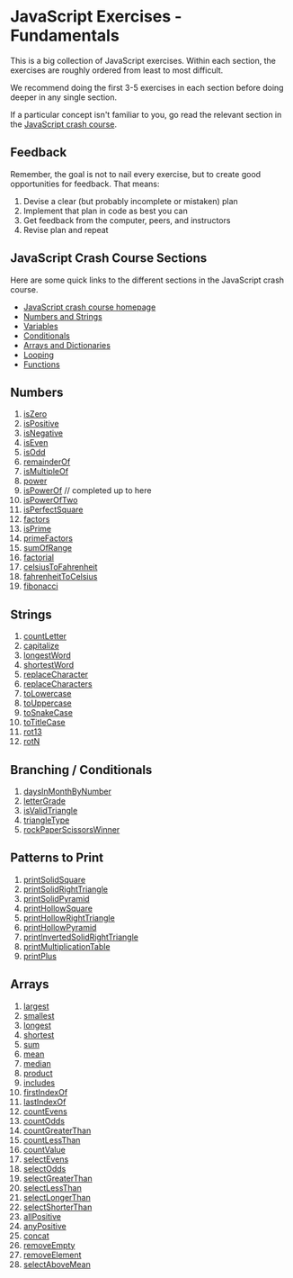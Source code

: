 # JavaScript Exercises - Fundamentals

This is a big collection of JavaScript exercises. Within each section, the exercises are roughly ordered from least to most difficult.

We recommend doing the first 3-5 exercises in each section before doing deeper in any single section.

If a particular concept isn't familiar to you, go read the relevant section in the [JavaScript crash course][github-intro-javascript].

## Feedback

Remember, the goal is not to nail every exercise, but to create good opportunities for feedback. That means:

1. Devise a clear (but probably incomplete or mistaken) plan
1. Implement that plan in code as best you can
1. Get feedback from the computer, peers, and instructors
1. Revise plan and repeat

## JavaScript Crash Course Sections

Here are some quick links to the different sections in the JavaScript crash course.

- [JavaScript crash course homepage][github-intro-javascript]
- [Numbers and Strings][intro-data]
- [Variables][intro-variables]
- [Conditionals][intro-conditionals]
- [Arrays and Dictionaries][intro-collections]
- [Looping][intro-looping]
- [Functions][intro-functions]

## Numbers

1. [isZero](exercises/numbers/isZero)
1. [isPositive](exercises/numbers/isPositive)
1. [isNegative](exercises/numbers/isNegative)
1. [isEven](exercises/numbers/isEven)
1. [isOdd](exercises/numbers/isOdd)
1. [remainderOf](exercises/numbers/remainderOf)
1. [isMultipleOf](exercises/numbers/isMultipleOf)
1. [power](exercises/numbers/power)
1. [isPowerOf](exercises/numbers/isPowerOf) // completed up to here
1. [isPowerOfTwo](exercises/numbers/isPowerOfTwo)
1. [isPerfectSquare](exercises/numbers/isPerfectSquare)
1. [factors](exercises/numbers/factors)
1. [isPrime](exercises/numbers/isPrime)
1. [primeFactors](exercises/numbers/primeFactors)
1. [sumOfRange](exercises/numbers/sumOfRange)
1. [factorial](exercises/numbers/factorial)
1. [celsiusToFahrenheit](exercises/numbers/celsiusToFahrenheit)
1. [fahrenheitToCelsius](exercises/numbers/fahrenheitToCelsius)
1. [fibonacci](exercises/numbers/fibonacci)

## Strings

1. [countLetter](exercises/strings/countLetter)
1. [capitalize](exercises/strings/capitalize)
1. [longestWord](exercises/strings/longestWord)
1. [shortestWord](exercises/strings/shortestWord)
1. [replaceCharacter](exercises/strings/replaceCharacter)
1. [replaceCharacters](exercises/strings/replaceCharacters)
1. [toLowercase](exercises/strings/toLowercase)
1. [toUppercase](exercises/strings/toUppercase)
1. [toSnakeCase](exercises/strings/toSnakeCase)
1. [toTitleCase](exercises/strings/toTitleCase)
1. [rot13](exercises/strings/rot13)
1. [rotN](exercises/strings/rotN)

## Branching / Conditionals

1. [daysInMonthByNumber](exercises/branching-conditionals/daysInMonthByNumber)
1. [letterGrade](exercises/branching-conditionals/letterGrade)
1. [isValidTriangle](exercises/branching-conditionals/isValidTriangle)
1. [triangleType](exercises/branching-conditionals/triangleType)
1. [rockPaperScissorsWinner](exercises/branching-conditionals/rockPaperScissorsWinner)

## Patterns to Print

1. [printSolidSquare](exercises/patterns/printSolidSquare)
1. [printSolidRightTriangle](exercises/patterns/printSolidRightTriangle)
1. [printSolidPyramid](exercises/patterns/printSolidPyramid)
1. [printHollowSquare](exercises/patterns/printHollowSquare)
1. [printHollowRightTriangle](exercises/patterns/printHollowRightTriangle)
1. [printHollowPyramid](exercises/patterns/printHollowPyramid)
1. [printInvertedSolidRightTriangle](exercises/patterns/printInvertedSolidRightTriangle)
1. [printMultiplicationTable](exercises/patterns/printMultiplicationTable)
1. [printPlus](exercises/patterns/printPlus)

## Arrays

1. [largest](exercises/arrays/largest)
1. [smallest](exercises/arrays/smallest)
1. [longest](exercises/arrays/longest)
1. [shortest](exercises/arrays/shortest)
1. [sum](exercises/arrays/sum)
1. [mean](exercises/arrays/mean)
1. [median](exercises/arrays/median)
1. [product](exercises/arrays/product)
1. [includes](exercises/arrays/includes)
1. [firstIndexOf](exercises/arrays/firstIndexOf)
1. [lastIndexOf](exercises/arrays/lastIndexOf)
1. [countEvens](exercises/arrays/countEvens)
1. [countOdds](exercises/arrays/countOdds)
1. [countGreaterThan](exercises/arrays/countGreaterThan)
1. [countLessThan](exercises/arrays/countLessThan)
1. [countValue](exercises/arrays/countValue)
1. [selectEvens](exercises/arrays/selectEvens)
1. [selectOdds](exercises/arrays/selectOdds)
1. [selectGreaterThan](exercises/arrays/selectGreaterThan)
1. [selectLessThan](exercises/arrays/selectLessThan)
1. [selectLongerThan](exercises/arrays/selectLongerThan)
1. [selectShorterThan](exercises/arrays/selectShorterThan)
1. [allPositive](exercises/arrays/allPositive)
1. [anyPositive](exercises/arrays/anyPositive)
1. [concat](exercises/arrays/concat)
1. [removeEmpty](exercises/arrays/removeEmpty)
1. [removeElement](exercises/arrays/removeElement)
1. [selectAboveMean](exercises/arrays/selectAboveMean)

[github-intro-javascript]: https://github.com/jfarmer/intro-javascript
[intro-data]: https://github.com/jfarmer/intro-javascript/tree/master/Data
[intro-variables]: https://github.com/jfarmer/intro-javascript/tree/master/Variables
[intro-conditionals]: https://github.com/jfarmer/intro-javascript/tree/master/Conditionals
[intro-collections]: https://github.com/jfarmer/intro-javascript/tree/master/Collections
[intro-looping]: https://github.com/jfarmer/intro-javascript/tree/master/Iteration
[intro-functions]: https://github.com/jfarmer/intro-javascript/tree/master/Functions
